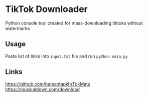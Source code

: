 # TikTok Downloader
Python console tool created for mass-downloading tiktoks without watermarks

## Usage
Paste list of links into `input.txt` file and run `python main.py`

## Links
https://github.com/hemantapkh/TokMate   
https://musicaldown.com/download
